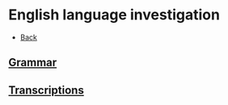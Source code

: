 # English language investigation

+ [Back](../README.md)

## [Grammar](GRAMMAR.md)
## [Transcriptions](TRANSCRIPT.md)
